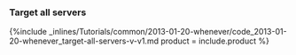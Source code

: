 <!--  usedin: [ _rails/Tutorials/2013-01-20-whenever-v1.md] -->


### Target all servers



{%include _inlines/Tutorials/common/2013-01-20-whenever/code_2013-01-20-whenever_target-all-servers-v-v1.md  product = include.product %}




